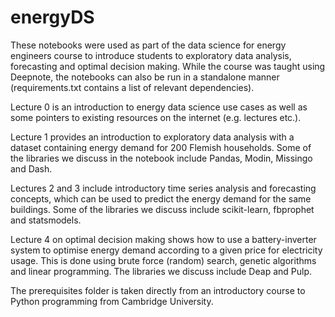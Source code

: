 # energyDS

These notebooks were used as part of the data science for energy engineers course to introduce students to exploratory data analysis, forecasting and optimal decision making. While the course was taught using Deepnote, the notebooks can also be run in a standalone manner (requirements.txt contains a list of relevant dependencies).

Lecture 0 is an introduction to energy data science use cases as well as some pointers to existing resources on the internet (e.g. lectures etc.).

Lecture 1 provides an introduction to exploratory data analysis with a dataset containing energy demand for 200 Flemish households. Some of the libraries we discuss in the notebook include Pandas, Modin, Missingo and Dash.

Lectures 2 and 3 include introductory time series analysis and forecasting concepts, which can be used to predict the energy demand for the same buildings. Some of the libraries we discuss include scikit-learn, fbprophet and statsmodels.

Lecture 4 on optimal decision making shows how to use a battery-inverter system to optimise energy demand according to a given price for electricity usage. This is done using brute force (random) search, genetic algorithms and linear programming. The libraries we discuss include Deap and Pulp.

The prerequisites folder is taken directly from an introductory course to Python programming from Cambridge University.
